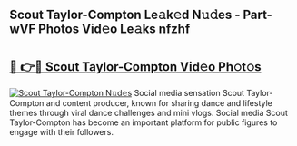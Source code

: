 ## Scout Taylor-Compton Le𝚊k𝚎d N𝚞𝚍es - Part-wVF Photos Vid𝚎o Le𝚊ks nfzhf

# <h2><a href="http://fbbjssp.evod.top/?m=Scout+Taylor-Compton">🔗 👉🔴 Scout Taylor-Compton Vid𝚎o Ph𝚘t𝚘s</a></h2>

[![Scout Taylor-Compton N𝚞d𝚎s](https://i.imgur.com/8V9OHl7.gif)](http://fbbjssp.evod.top/?m=Scout+Taylor-Compton)
Social media sensation Scout Taylor-Compton and content producer, known for sharing dance and lifestyle themes through viral dance challenges and mini vlogs. Social media Scout Taylor-Compton has become an important platform for public figures to engage with their followers. 
